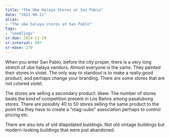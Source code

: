 ```yaml
---
title: "The Ube Halaya Stores at San Pablo"
date: "2022-08-21"
alias:
- "The ube halaya stores at San Pablo"
tags:
- "seedlings"
sr-due: 2024-12-29
sr-interval: 497
sr-ease: 270
---
```

When you enter San Pablo, before the city proper, there is a very long stretch of ube halaya vendors. Almost everyone is the same. They painted their stores in violet. The only way to standout is to make a really good product, and perhaps change your branding. There are  some stores that are not colored violet.

The stores are selling a secondary product: tikew. The number of stores beats the kind of competition present in Los Baños among pasalubong stores. There are possibly 40 to 50 stores selling the same product to the point tha they have to create a "mag-uube" association perhaps to control pricing etc.

There are also lots of old dilapidated buildings. Not old vintage buildings but modern-looking buildings that were just abandoned.